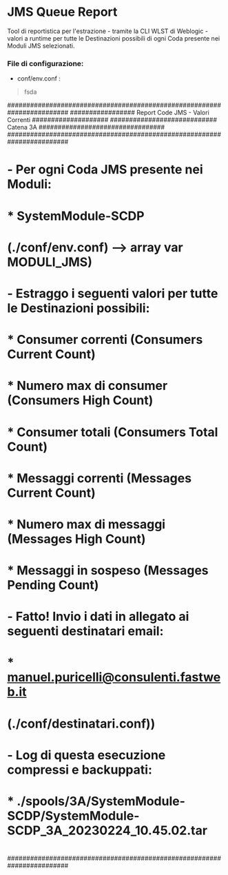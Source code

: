 # JMS Queue Report

Tool di reportistica per l'estrazione - tramite la CLI WLST di Weblogic - valori a runtime per tutte le Destinazioni possibili di ogni Coda  presente nei Moduli JMS selezionati. 

### File di configurazione:

* conf/env.conf :

> fsda



########################################################################
################# Report Code JMS - Valori Correnti ####################
############################ Catena 3A #################################
########################################################################
#
#  - Per ogni Coda JMS presente nei Moduli:
#
#    * SystemModule-SCDP
#
#    (./conf/env.conf) --> array var MODULI_JMS)
#
#  - Estraggo i seguenti valori per tutte le Destinazioni possibili:
#
#    * Consumer correnti      (Consumers Current Count)
#    * Numero max di consumer (Consumers High Count)
#    * Consumer totali        (Consumers Total Count)
#    * Messaggi correnti      (Messages Current Count)
#    * Numero max di messaggi (Messages High Count)
#    * Messaggi in sospeso    (Messages Pending Count)
#
#  - Fatto! Invio i dati in allegato ai seguenti destinatari email:
#
#    * manuel.puricelli@consulenti.fastweb.it
#
#    (./conf/destinatari.conf))
#
#  - Log di questa esecuzione compressi e backuppati:
#
#    * ./spools/3A/SystemModule-SCDP/SystemModule-SCDP_3A_20230224_10.45.02.tar
#
########################################################################
